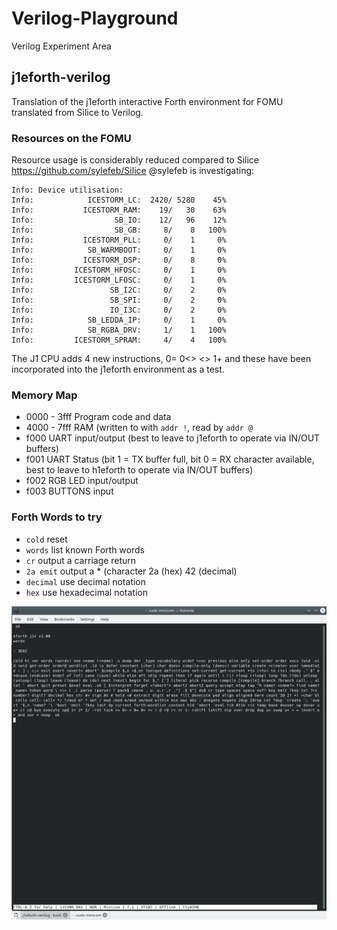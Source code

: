 # Verilog-Playground
Verilog Experiment Area

## j1eforth-verilog

Translation of the j1eforth interactive Forth environment for FOMU translated from Silice to Verilog.

### Resources on the FOMU
Resource usage is considerably reduced compared to Silice https://github.com/sylefeb/Silice @sylefeb is investigating:

```
Info: Device utilisation:
Info:            ICESTORM_LC:  2420/ 5280    45%
Info:           ICESTORM_RAM:    19/   30    63%
Info:                  SB_IO:    12/   96    12%
Info:                  SB_GB:     8/    8   100%
Info:           ICESTORM_PLL:     0/    1     0%
Info:            SB_WARMBOOT:     0/    1     0%
Info:           ICESTORM_DSP:     0/    8     0%
Info:         ICESTORM_HFOSC:     0/    1     0%
Info:         ICESTORM_LFOSC:     0/    1     0%
Info:                 SB_I2C:     0/    2     0%
Info:                 SB_SPI:     0/    2     0%
Info:                 IO_I3C:     0/    2     0%
Info:            SB_LEDDA_IP:     0/    1     0%
Info:            SB_RGBA_DRV:     1/    1   100%
Info:         ICESTORM_SPRAM:     4/    4   100%
```

The J1 CPU adds 4 new instructions, 0= 0<> <> 1+ and these have been incorporated into the j1eforth environment as a test.

### Memory Map
* 0000 - 3fff Program code and data
* 4000 - 7fff RAM (written to with `addr !`, read by `addr @`
* f000 UART input/output (best to leave to j1eforth to operate via IN/OUT buffers)
* f001 UART Status (bit 1 = TX buffer full, bit 0 = RX character available, best to leave to h1eforth to operate via IN/OUT buffers)
* f002 RGB LED input/output
* f003 BUTTONS input

### Forth Words to try
* `cold` reset
* `words` list known Forth words
* `cr` output a carriage return
* `2a emit` output a * (character 2a (hex) 42 (decimal)
* `decimal` use decimal notation
* `hex` use hexadecimal notation

![j1eforth on FOMU](j1eforth-verilog.png)
